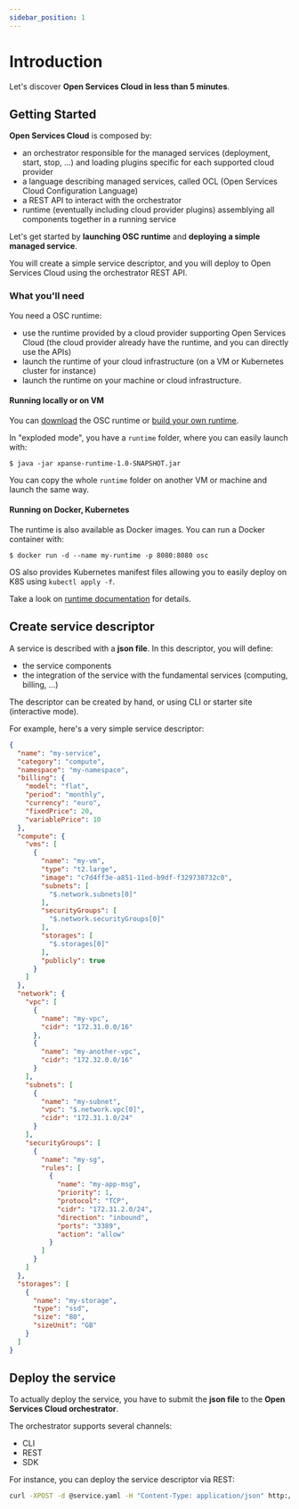 ```yaml
---
sidebar_position: 1
---
```


# Introduction

Let's discover **Open Services Cloud in less than 5 minutes**.

## Getting Started

**Open Services Cloud** is composed by:

* an orchestrator responsible for the managed services (deployment, start, stop, ...) and loading
  plugins specific for each supported cloud provider
* a language describing managed services, called OCL (Open Services Cloud Configuration Language)
* a REST API to interact with the orchestrator
* runtime (eventually including cloud provider plugins) assemblying all components together in a
  running service

Let's get started by **launching OSC runtime** and **deploying a simple managed service**.

You will create a simple service descriptor, and you will deploy to Open Services Cloud using the
orchestrator REST API.

### What you'll need

You need a OSC runtime:

* use the runtime provided by a cloud provider supporting Open Services Cloud (the cloud provider
  already have the runtime, and you can directly use the APIs)
* launch the runtime of your cloud infrastructure (on a VM or Kubernetes cluster for instance)
* launch the runtime on your machine or cloud infrastructure.

#### Running locally or on VM

You can [download](/download) the OSC runtime or [build your own runtime](runtime).

In "exploded mode", you have a `runtime` folder, where you can easily launch with:

```shell
$ java -jar xpanse-runtime-1.0-SNAPSHOT.jar
```

You can copy the whole `runtime` folder on another VM or machine and launch the same way.

#### Running on Docker, Kubernetes

The runtime is also available as Docker images. You can run a Docker container with:

```shell
$ docker run -d --name my-runtime -p 8080:8080 osc
```

OS also provides Kubernetes manifest files allowing you to easily deploy on K8S
using `kubectl apply -f`.

Take a look on [runtime documentation](runtime) for details.

## Create service descriptor

A service is described with a **json file**. In this descriptor, you will define:

- the service components
- the integration of the service with the fundamental services (computing, billing, ...)

The descriptor can be created by hand, or using CLI or starter site (interactive mode).

For example, here's a very simple service descriptor:

```json
{
  "name": "my-service",
  "category": "compute",
  "namespace": "my-namespace",
  "billing": {
    "model": "flat",
    "period": "monthly",
    "currency": "euro",
    "fixedPrice": 20,
    "variablePrice": 10
  },
  "compute": {
    "vms": [
      {
        "name": "my-vm",
        "type": "t2.large",
        "image": "c7d4ff3e-a851-11ed-b9df-f329738732c0",
        "subnets": [
          "$.network.subnets[0]"
        ],
        "securityGroups": [
          "$.network.securityGroups[0]"
        ],
        "storages": [
          "$.storages[0]"
        ],
        "publicly": true
      }
    ]
  },
  "network": {
    "vpc": [
      {
        "name": "my-vpc",
        "cidr": "172.31.0.0/16"
      },
      {
        "name": "my-another-vpc",
        "cidr": "172.32.0.0/16"
      }
    ],
    "subnets": [
      {
        "name": "my-subnet",
        "vpc": "$.network.vpc[0]",
        "cidr": "172.31.1.0/24"
      }
    ],
    "securityGroups": [
      {
        "name": "my-sg",
        "rules": [
          {
            "name": "my-app-msg",
            "priority": 1,
            "protocol": "TCP",
            "cidr": "172.31.2.0/24",
            "direction": "inbound",
            "ports": "3389",
            "action": "allow"
          }
        ]
      }
    ]
  },
  "storages": [
    {
      "name": "my-storage",
      "type": "ssd",
      "size": "80",
      "sizeUnit": "GB"
    }
  ]
}
```

## Deploy the service

To actually deploy the service, you have to submit the **json file** to the **Open Services Cloud
orchestrator**.

The orchestrator supports several channels:

- CLI
- REST
- SDK

For instance, you can deploy the service descriptor via REST:

```bash
curl -XPOST -d @service.yaml -H "Content-Type: application/json" http://osc.host/path
```
